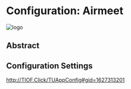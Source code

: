 # Configuration: Airmeet

![logo](http://tiof.click/TUWikiHeader)

## Abstract

## Configuration Settings

http://TIOF.Click/TUAppConfig#gid=1627313201
